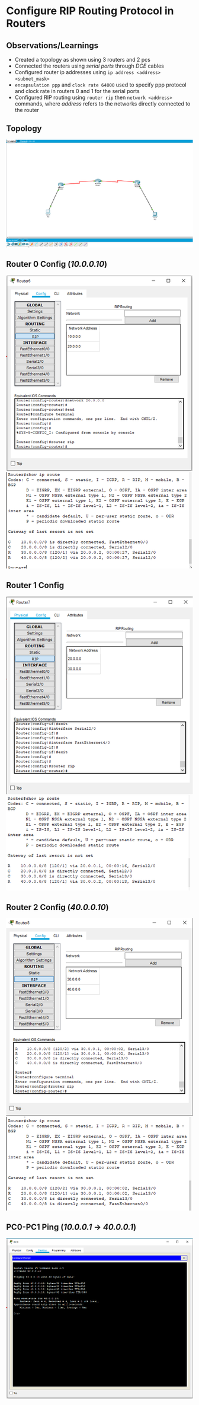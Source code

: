 # Configure RIP Routing Protocol in Routers

## Observations/Learnings
- Created a topology as shown using 3 routers and 2 pcs
- Connected the routers using _serial ports_ through _DCE_ cables 
- Configured router ip addresses using `ip address <address> <subnet_mask>`
- `encapsulation ppp` and `clock rate 64000` used to specify ppp protocol and clock rate in routers 0 and 1 for the serial ports
- Configured RIP routing using `router rip` then `network <address>` commands, where _address_ refers to the networks directly connected to the router

## Topology
![topology](Topology.png)

## Router 0 Config (_10.0.0.10_)
![router0config](router0rip.png)
![router0iproute](router0showiproute.png)

## Router 1 Config
![router1config1](router1rip.png)
![router1config2](router1showiproute.png)

## Router 2 Config (_40.0.0.10_)
![router2config](router2rip.png)
![router2iproute](router2showiproute.png)

## PC0-PC1 Ping (_10.0.0.1_ -> _40.0.0.1_)
![pc0pc1ping](pc0topc1ping.png)